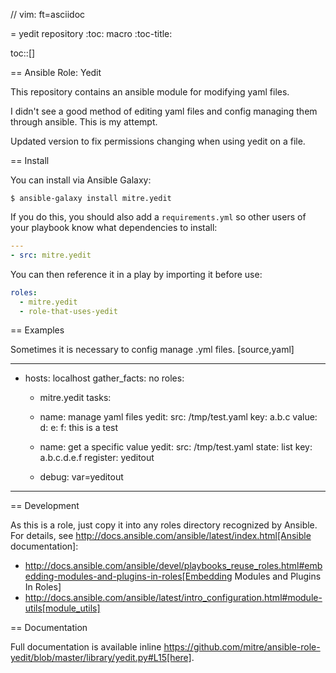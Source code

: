// vim: ft=asciidoc

= yedit repository
:toc: macro
:toc-title:

toc::[]

== Ansible Role: Yedit

This repository contains an ansible module for modifying yaml files.

I didn't see a good method of editing yaml files and config managing them through ansible. This is my attempt.

Updated version to fix permissions changing when using yedit on a file.

== Install

You can install via Ansible Galaxy:

    $ ansible-galaxy install mitre.yedit

If you do this, you should also add a `requirements.yml` so other users of your playbook know what dependencies to install:

```yaml
---
- src: mitre.yedit
```

You can then reference it in a play by importing it before use:

```yaml
roles:
  - mitre.yedit
  - role-that-uses-yedit
```

== Examples

Sometimes it is necessary to config manage .yml files.
[source,yaml]

---

- hosts: localhost
  gather_facts: no
  roles:

  - mitre.yedit
    tasks:
  - name: manage yaml files
    yedit:
    src: /tmp/test.yaml
    key: a.b.c
    value:
    d:
    e:
    f:
    this is a test

  - name: get a specific value
    yedit:
    src: /tmp/test.yaml
    state: list
    key: a.b.c.d.e.f
    register: yeditout
  - debug: var=yeditout

---

== Development

As this is a role, just copy it into any roles directory recognized by Ansible. For details, see http://docs.ansible.com/ansible/latest/index.html[Ansible documentation]:

- http://docs.ansible.com/ansible/devel/playbooks_reuse_roles.html#embedding-modules-and-plugins-in-roles[Embedding Modules and Plugins In Roles]
- http://docs.ansible.com/ansible/latest/intro_configuration.html#module-utils[module_utils]

== Documentation

Full documentation is available inline https://github.com/mitre/ansible-role-yedit/blob/master/library/yedit.py#L15[here].
